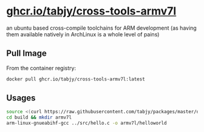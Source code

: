 # [ghcr.io/tabjy/cross-tools-armv7l](https://github.com/users/tabjy/packages/container/package/cross-tools-armv7l)

an ubuntu based cross-compile toolchains for ARM development (as having them available natively in ArchLinux is a whole level of pains)

## Pull Image

From the container registry:

```sh
docker pull ghcr.io/tabjy/cross-tools-armv7l:latest
```

## Usages

```sh
source <(curl https://raw.githubusercontent.com/tabjy/packages/master/docker/cross-tools-armv7l/alias.sh)
cd build && mkdir armv7l
arm-linux-gnueabihf-gcc ../src/hello.c -o armv7l/helloworld
```
